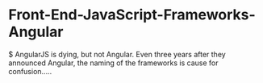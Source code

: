 #  Front-End-JavaScript-Frameworks-Angular
$ AngularJS is dying, but not Angular. Even three years after they announced Angular, the naming of the frameworks is cause for confusion.....
 
